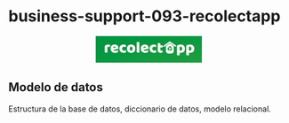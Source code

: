 # business-support-093-recolectapp

<p align="center">
  <img src="../../assets/title_recolectapp.png">
</p>



## Modelo de datos 

Estructura de la base de datos, diccionario de datos, modelo relacional.


